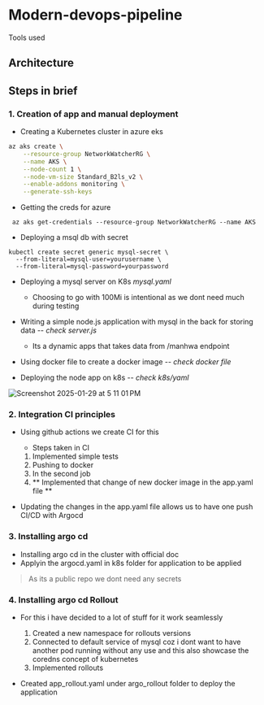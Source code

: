 # Modern-devops-pipeline
Tools used 

## Architecture

## Steps in brief
### 1. Creation of app and manual deployment
-  Creating a Kubernetes cluster in azure eks

```bash
az aks create \
    --resource-group NetworkWatcherRG \
    --name AKS \
    --node-count 1 \
    --node-vm-size Standard_B2ls_v2 \
    --enable-addons monitoring \
    --generate-ssh-keys
```
- Getting the creds for azure
```
 az aks get-credentials --resource-group NetworkWatcherRG --name AKS
```
- Deploying a msql db with secret
```
kubectl create secret generic mysql-secret \
  --from-literal=mysql-user=yourusername \
  --from-literal=mysql-password=yourpassword
```
- Deploying a mysql server on K8s  _mysql.yaml_
  - Choosing to go with 100Mi is intentional as we dont need much during testing

- Writing a simple node.js application with mysql in the back for storing data -- _check server.js_
  - Its a dynamic apps that takes data from /manhwa endpoint
  
- Using docker file to create a docker image   -- _check docker file_
- Deploying the node app on k8s -- _check k8s/yaml_
  
![Screenshot 2025-01-29 at 5 11 01 PM](https://github.com/user-attachments/assets/b405e8dc-5953-4fc2-ac7f-4e7fd36e6811)
### 2. Integration CI principles 

- Using github actions we create CI for this
  - Steps taken in CI
  1. Implemented simple tests 
  2. Pushing to docker
  3. In the second job 
  4. ** Implemented that change of new docker image in the app.yaml file **

- Updating the changes in the app.yaml file allows us to have one push CI/CD with Argocd

### 3. Installing argo cd
- Installing argo cd in the cluster with official doc
- Applyin the argocd.yaml in k8s folder for application to be applied 
> As its a public repo we dont need any secrets 

### 4. Installing argo cd Rollout 
- For this i have decided to a lot of stuff for it work seamlessly
  1. Created a new namespace for rollouts versions
  2. Connected to default service of mysql coz i dont want to have another pod running without any use and this also showcase the coredns concept of kubernetes
  3. Implemented rollouts

- Created app_rollout.yaml under argo_rollout folder to deploy the application




